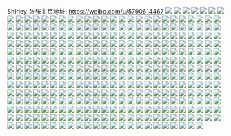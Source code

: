 Shirley_张张主页地址: https://weibo.com/u/5790614467 
![](https://wx4.sinaimg.cn/mw2000/006jSPlxgy1h91bmn4x5ij30u013zgr9.jpg) 
![](https://wx4.sinaimg.cn/mw2000/006jSPlxgy1h91bmo13b8j30u00u079f.jpg) 
![](https://wx4.sinaimg.cn/mw2000/006jSPlxgy1h91bmoqq8kj30jv15c43c.jpg) 
![](https://wx4.sinaimg.cn/mw2000/006jSPlxgy1h91bmp3l2nj30n00magnu.jpg) 
![](https://wx4.sinaimg.cn/mw2000/006jSPlxgy1h8oox7h4g3j329k29le82.jpg) 
![](https://wx4.sinaimg.cn/mw2000/006jSPlxgy1h8ooxgrxzxj32c02c0x6q.jpg) 
![](https://wx4.sinaimg.cn/mw2000/006jSPlxgy1h8ooxte8wqj32c02c0u0y.jpg) 
![](https://wx4.sinaimg.cn/mw2000/006jSPlxgy1h8ooxwz5tcj32c02c0npd.jpg) 
![](https://wx4.sinaimg.cn/mw2000/006jSPlxgy1h8f8dd0ka8j31j71j7u0x.jpg) 
![](https://wx4.sinaimg.cn/mw2000/006jSPlxgy1h8f8e0lngbj32c029ue82.jpg) 
![](https://wx4.sinaimg.cn/mw2000/006jSPlxgy1h8f8ddzw4sj31rn1s5npd.jpg) 
![](https://wx4.sinaimg.cn/mw2000/006jSPlxgy1h8f8dox05hj32c02c11l0.jpg) 
![](https://wx4.sinaimg.cn/mw2000/006jSPlxgy1h8f8dkptz7j32c02c07wi.jpg) 
![](https://wx4.sinaimg.cn/mw2000/006jSPlxgy1h8f8djae2jj32c02c0u11.jpg) 
![](https://wx4.sinaimg.cn/mw2000/006jSPlxgy1h8f8dunvs8j32c0340hdy.jpg) 
![](https://wx4.sinaimg.cn/mw2000/006jSPlxgy1h8f8e32jmaj32c0340e85.jpg) 
![](https://wx4.sinaimg.cn/mw2000/006jSPlxgy1h8f8dz8mvbj324836cx6q.jpg) 
![](https://wx4.sinaimg.cn/mw2000/006jSPlxgy1h8e9jbh2rjj32c0341e85.jpg) 
![](https://wx4.sinaimg.cn/mw2000/006jSPlxgy1h8e9hwwod9j32c1340x6q.jpg) 
![](https://wx4.sinaimg.cn/mw2000/006jSPlxgy1h8e9i03lw4j32c03404qs.jpg) 
![](https://wx4.sinaimg.cn/mw2000/006jSPlxgy1h8e9hsr0txj32c03417wl.jpg) 
![](https://wx4.sinaimg.cn/mw2000/006jSPlxgy1h8e9hvjtvmj323u35sx6q.jpg) 
![](https://wx4.sinaimg.cn/mw2000/006jSPlxgy1h8e9ic7hhwj32c02c0npf.jpg) 
![](https://wx4.sinaimg.cn/mw2000/006jSPlxgy1h8e9jgau1xj32c02c1kjn.jpg) 
![](https://wx4.sinaimg.cn/mw2000/006jSPlxgy1h8e9htsnetj323u35sqv5.jpg) 
![](https://wx4.sinaimg.cn/mw2000/006jSPlxgy1h8e9j3909tj32c02c0kjn.jpg) 
![](https://wx4.sinaimg.cn/mw2000/006jSPlxgy1h829pmebahj32c02c01kx.jpg) 
![](https://wx4.sinaimg.cn/mw2000/006jSPlxgy1h7e9l0ixy1j32c02c0npd.jpg) 
![](https://wx4.sinaimg.cn/mw2000/006jSPlxgy1h7e9l8nzcgj32c02c0kjm.jpg) 
![](https://wx4.sinaimg.cn/mw2000/006jSPlxgy1h7e9len4jij32c03407wi.jpg) 
![](https://wx4.sinaimg.cn/mw2000/006jSPlxgy1h71s9xxp99j30n00860tw.jpg) 
![](https://wx4.sinaimg.cn/mw2000/006jSPlxgy1h7172jidhwj30sg16n7d7.jpg) 
![](https://wx4.sinaimg.cn/mw2000/006jSPlxgy1h70hfi6udrj32c02c01ky.jpg) 
![](https://wx4.sinaimg.cn/mw2000/006jSPlxgy1h70hfr86wrj32c0340hdu.jpg) 
![](https://wx4.sinaimg.cn/mw2000/006jSPlxgy1h70hfjdp4vj32c02c0kjl.jpg) 
![](https://wx4.sinaimg.cn/mw2000/006jSPlxgy1h70hful04xj32c02c0x6q.jpg) 
![](https://wx4.sinaimg.cn/mw2000/006jSPlxgy1h70hfx2gssj32c03407wk.jpg) 
![](https://wx4.sinaimg.cn/mw2000/006jSPlxgy1h70hfpdsfdj32c02c07wi.jpg) 
![](https://wx4.sinaimg.cn/mw2000/006jSPlxgy1h70hfzkubyj32c0340e84.jpg) 
![](https://wx4.sinaimg.cn/mw2000/006jSPlxgy1h6unei0phzj30qf323az8.jpg) 
![](https://wx4.sinaimg.cn/mw2000/006jSPlxgy1h6unehbu9kj30nv1dc40n.jpg) 
![](https://wx4.sinaimg.cn/mw2000/006jSPlxgy1h6unejjmymj30u071ghdu.jpg) 
![](https://wx4.sinaimg.cn/mw2000/006jSPlxgy1h66imu37oej32c0340hdu.jpg) 
![](https://wx4.sinaimg.cn/mw2000/006jSPlxgy1h66imyb7ukj32c03407wj.jpg) 
![](https://wx4.sinaimg.cn/mw2000/006jSPlxgy1h61tfd0y6cj32c02c0u0y.jpg) 
![](https://wx4.sinaimg.cn/mw2000/006jSPlxgy1h61tft5xa3j32c02c01ky.jpg) 
![](https://wx4.sinaimg.cn/mw2000/006jSPlxgy1h61tfl1r5pj336c2dp7b3.jpg) 
![](https://wx4.sinaimg.cn/mw2000/006jSPlxgy1h61thmga0yj32c02c0qv6.jpg) 
![](https://wx4.sinaimg.cn/mw2000/006jSPlxgy1h5wyw2zwlhj32c02c97wi.jpg) 
![](https://wx4.sinaimg.cn/mw2000/006jSPlxgy1h5wyw5nvi8j32c02cdtdn.jpg) 
![](https://wx4.sinaimg.cn/mw2000/006jSPlxgy1h5wyw13d1rj32c02c0npd.jpg) 
![](https://wx4.sinaimg.cn/mw2000/006jSPlxgy1h5wyw7lueej32c02c0kjm.jpg) 
![](https://wx4.sinaimg.cn/mw2000/006jSPlxgy1h5wywa0vvqj33402c0b2b.jpg) 
![](https://wx4.sinaimg.cn/mw2000/006jSPlxgy1h5wywbbwzej32c02c0kjl.jpg) 
![](https://wx4.sinaimg.cn/mw2000/006jSPlxgy1h5ht1f3rfpj31sc2ds7wi.jpg) 
![](https://wx4.sinaimg.cn/mw2000/006jSPlxgy1h4rgr3tnf5j315o2bcb2a.jpg) 
![](https://wx4.sinaimg.cn/mw2000/006jSPlxgy1h4rgra2ma8j315o2bd7wi.jpg) 
![](https://wx4.sinaimg.cn/mw2000/006jSPlxgy1h4rgq1vd9lj315o2cp7wi.jpg) 
![](https://wx4.sinaimg.cn/mw2000/006jSPlxgy1h4rgqguptoj315o2cxkjm.jpg) 
![](https://wx4.sinaimg.cn/mw2000/006jSPlxgy1h4rgpvhpboj315o22o4qp.jpg) 
![](https://wx4.sinaimg.cn/mw2000/006jSPlxgy1h4rgpqsg63j315o2cn7wi.jpg) 
![](https://wx4.sinaimg.cn/mw2000/006jSPlxgy1h4rgq9r4rbj315o2cpqv6.jpg) 
![](https://wx4.sinaimg.cn/mw2000/006jSPlxgy1h4rgqyiui0j315o2bdqv5.jpg) 
![](https://wx4.sinaimg.cn/mw2000/006jSPlxgy1h4rgqs1cmaj32c033yqv7.jpg) 
![](https://wx4.sinaimg.cn/mw2000/006jSPlxgy1h4j0d51knsj30xc3bqkjm.jpg) 
![](https://wx4.sinaimg.cn/mw2000/006jSPlxgy1h4j0d8jeuvj30uk4bb4qq.jpg) 
![](https://wx4.sinaimg.cn/mw2000/006jSPlxgy1h4j0da76sdj30uk43p1ky.jpg) 
![](https://wx4.sinaimg.cn/mw2000/006jSPlxgy1h4j0d6q9wbj30xc3pce82.jpg) 
![](https://wx4.sinaimg.cn/mw2000/006jSPlxgy1h33bf969dlj30n90mbtb9.jpg) 
![](https://wx4.sinaimg.cn/mw2000/006jSPlxgy1h2yrpxgwtnj31hc19g7dy.jpg) 
![](https://wx4.sinaimg.cn/mw2000/006jSPlxgy1h2yrpy1y89j31hc19gk3e.jpg) 
![](https://wx4.sinaimg.cn/mw2000/006jSPlxgy1h2quz65cc2j30n01dstfh.jpg) 
![](https://wx4.sinaimg.cn/mw2000/006jSPlxgy1h2jx55oy4ej31rr3551l0.jpg) 
![](https://wx4.sinaimg.cn/mw2000/006jSPlxgy1h21eqbftc1j315o2zzhdt.jpg) 
![](https://wx4.sinaimg.cn/mw2000/006jSPlxgy1h21eqctltrj315o334npd.jpg) 
![](https://wx4.sinaimg.cn/mw2000/006jSPlxgy1h21eqhl5ruj31sc2dshdt.jpg) 
![](https://wx4.sinaimg.cn/mw2000/006jSPlxgy1h21eqdt1zbj32by2bynpd.jpg) 
![](https://wx4.sinaimg.cn/mw2000/006jSPlxgy1h21eqfc9exj329h2c0e81.jpg) 
![](https://wx4.sinaimg.cn/mw2000/006jSPlxgy1h21eqghzedj31w7244b29.jpg) 
![](https://wx4.sinaimg.cn/mw2000/006jSPlxgy1h1yy0anizlj32c033yx6p.jpg) 
![](https://wx4.sinaimg.cn/mw2000/006jSPlxgy1h0z78oocqej31qx2c1qv5.jpg) 
![](https://wx4.sinaimg.cn/mw2000/006jSPlxgy1h0z78suu4dj32c033ykjm.jpg) 
![](https://wx4.sinaimg.cn/mw2000/006jSPlxgy1h0z78uvf03j32bx16ub29.jpg) 
![](https://wx4.sinaimg.cn/mw2000/006jSPlxgy1h0aq8skvz7j321h21ghdu.jpg) 
![](https://wx4.sinaimg.cn/mw2000/006jSPlxgy1h0aq8pdpdfj32cp340b2b.jpg) 
![](https://wx4.sinaimg.cn/mw2000/006jSPlxgy1h0aq8th4ltj31y52liu0x.jpg) 
![](https://wx4.sinaimg.cn/mw2000/006jSPlxgy1h03xf1m9sjj31sc2dsnpe.jpg) 
![](https://wx4.sinaimg.cn/mw2000/006jSPlxgy1h03xf3e6gfj31sc2dskjm.jpg) 
![](https://wx4.sinaimg.cn/mw2000/006jSPlxgy1h02tf2b8ipj31r01r0x6q.jpg) 
![](https://wx4.sinaimg.cn/mw2000/006jSPlxgy1h02tfm091qj31r01rmu0x.jpg) 
![](https://wx4.sinaimg.cn/mw2000/006jSPlxgy1h02tg760yij32c0340hdw.jpg) 
![](https://wx4.sinaimg.cn/mw2000/006jSPlxgy1h02tgnkk0ij31qh2bbnpe.jpg) 
![](https://wx4.sinaimg.cn/mw2000/006jSPlxgy1h02tgbicyhj32c0340x6q.jpg) 
![](https://wx4.sinaimg.cn/mw2000/006jSPlxgy1h02tgywvj7j32c031aqv8.jpg) 
![](https://wx4.sinaimg.cn/mw2000/006jSPlxgy1h02th9fgxrj32c0340u11.jpg) 
![](https://wx4.sinaimg.cn/mw2000/006jSPlxgy1h02tgrkvknj31r02c0u0y.jpg) 
![](https://wx4.sinaimg.cn/mw2000/006jSPlxgy1h02tel7l00j32c0340b2f.jpg) 
![](https://wx4.sinaimg.cn/mw2000/006jSPlxgy1gzunhhsiwjj32c0340qv6.jpg) 
![](https://wx4.sinaimg.cn/mw2000/006jSPlxgy1gzunhdmxzfj31sc2dsu0x.jpg) 
![](https://wx4.sinaimg.cn/mw2000/006jSPlxgy1gz9b6p3u2zj30n004375g.jpg) 
![](https://wx4.sinaimg.cn/mw2000/006jSPlxgy1gz9b6pks2tj30v71vo1dv.jpg) 
![](https://wx4.sinaimg.cn/mw2000/006jSPlxgy1gxz4c6igjuj30u01xyx6p.jpg) 
![](https://wx4.sinaimg.cn/mw2000/006jSPlxgy1gxd74ewyu8j32c02c01ky.jpg) 
![](https://wx4.sinaimg.cn/mw2000/006jSPlxgy1gxd746vv9bj32c02c0u0x.jpg) 
![](https://wx4.sinaimg.cn/mw2000/006jSPlxgy1gxd740fh2yj32c02c01kz.jpg) 
![](https://wx4.sinaimg.cn/mw2000/006jSPlxgy1gxd744zjgsj33402c04qq.jpg) 
![](https://wx4.sinaimg.cn/mw2000/006jSPlxgy1gxd73y10sgj32c02c01ky.jpg) 
![](https://wx4.sinaimg.cn/mw2000/006jSPlxgy1gxd742u83zj32c02c0e82.jpg) 
![](https://wx4.sinaimg.cn/mw2000/006jSPlxgy1gxd74cwzhcj32c02c04bz.jpg) 
![](https://wx4.sinaimg.cn/mw2000/006jSPlxgy1gxd748nuruj32c02c0hdu.jpg) 
![](https://wx4.sinaimg.cn/mw2000/006jSPlxgy1gxd74at0r2j32c02c0b2b.jpg) 
![](https://wx4.sinaimg.cn/mw2000/006jSPlxgy1gxa7ftp7d6j33402c1npf.jpg) 
![](https://wx4.sinaimg.cn/mw2000/006jSPlxgy1gxaufqnrajj32c02c0qv6.jpg) 
![](https://wx4.sinaimg.cn/mw2000/006jSPlxgy1gxaufwfrnlj321p30mkjl.jpg) 
![](https://wx4.sinaimg.cn/mw2000/006jSPlxgy1gxaufswfm4j32c02c0npg.jpg) 
![](https://wx4.sinaimg.cn/mw2000/006jSPlxgy1gxaufyuthhj32c02c0hdt.jpg) 
![](https://wx4.sinaimg.cn/mw2000/006jSPlxgy1gxa7g9otzij321b2g0kjm.jpg) 
![](https://wx4.sinaimg.cn/mw2000/006jSPlxgy1gxaufxqg1dj32402m81ky.jpg) 
![](https://wx4.sinaimg.cn/mw2000/006jSPlxgy1gxa7jwtn29j33402c0qv6.jpg) 
![](https://wx4.sinaimg.cn/mw2000/006jSPlxgy1gxaug6t0pwj32c033yu0x.jpg) 
![](https://wx4.sinaimg.cn/mw2000/006jSPlxgy1gwx92xyriaj31rb2k6npf.jpg) 
![](https://wx4.sinaimg.cn/mw2000/006jSPlxgy1gwx92kje9kj31rb2k6u0z.jpg) 
![](https://wx4.sinaimg.cn/mw2000/006jSPlxgy1gwx92p26r1j31rb2k6hdu.jpg) 
![](https://wx4.sinaimg.cn/mw2000/006jSPlxgy1gwx92ulvymj320u34u1kz.jpg) 
![](https://wx4.sinaimg.cn/mw2000/006jSPlxgy1gwx92mzpbnj31rb2lxb2a.jpg) 
![](https://wx4.sinaimg.cn/mw2000/006jSPlxgy1gwx9315uxcj31mc29gkjn.jpg) 
![](https://wx4.sinaimg.cn/mw2000/006jSPlxgy1gwq03fqj2kj31ml2igkjl.jpg) 
![](https://wx4.sinaimg.cn/mw2000/006jSPlxgy1gwq05ohzbxj327r2xqe82.jpg) 
![](https://wx4.sinaimg.cn/mw2000/006jSPlxgy1gvfsp3ysxcj61401hckdd02.jpg) 
![](https://wx4.sinaimg.cn/mw2000/006jSPlxgy1gvfaq023ocj62c03404qs02.jpg) 
![](https://wx4.sinaimg.cn/mw2000/006jSPlxgy1gvfaqh35jlj62c03407wi02.jpg) 
![](https://wx4.sinaimg.cn/mw2000/006jSPlxgy1gvfaq3bmvoj62c03404qq02.jpg) 
![](https://wx4.sinaimg.cn/mw2000/006jSPlxgy1gvfaq7rq1mj62c03407wi02.jpg) 
![](https://wx4.sinaimg.cn/mw2000/006jSPlxgy1gvae5wz5j3j63402c0x6p02.jpg) 
![](https://wx4.sinaimg.cn/mw2000/006jSPlxgy1gut1dae19cj62c02c04qr02.jpg) 
![](https://wx4.sinaimg.cn/mw2000/006jSPlxgy1gut1diejrxj62c02c0qv502.jpg) 
![](https://wx4.sinaimg.cn/mw2000/006jSPlxgy1gut1dcr3tjj62c02c0e8102.jpg) 
![](https://wx4.sinaimg.cn/mw2000/006jSPlxgy1guo8yemir6j61o0280kjm02.jpg) 
![](https://wx4.sinaimg.cn/mw2000/006jSPlxgy1guiun7uoq8j60t70ys46k02.jpg) 
![](https://wx4.sinaimg.cn/mw2000/006jSPlxgy1guf95fitxgj61o0280hdt02.jpg) 
![](https://wx4.sinaimg.cn/mw2000/006jSPlxgy1guf95ay390j61o0280hdt02.jpg) 
![](https://wx4.sinaimg.cn/mw2000/006jSPlxgy1guf99crabgj61o0280hdt02.jpg) 
![](https://wx4.sinaimg.cn/mw2000/006jSPlxgy1guf95gh1w7j61am1a21kx02.jpg) 
![](https://wx4.sinaimg.cn/mw2000/006jSPlxgy1gu0679yqk7j32c02g6npe.jpg) 
![](https://wx4.sinaimg.cn/mw2000/006jSPlxgy1gu067oi9nwj330629ob2b.jpg) 
![](https://wx4.sinaimg.cn/mw2000/006jSPlxgy1gu06912qksj3340340u12.jpg) 
![](https://wx4.sinaimg.cn/mw2000/006jSPlxgy1gu069i0qi6j32c033zqv7.jpg) 
![](https://wx4.sinaimg.cn/mw2000/006jSPlxgy1gtj19462mij31sc2dsb29.jpg) 
![](https://wx4.sinaimg.cn/mw2000/006jSPlxgy1gtj19gd4ssj32c0340e85.jpg) 
![](https://wx4.sinaimg.cn/mw2000/006jSPlxgy1gtj19k99e3j32c02c0kjl.jpg) 
![](https://wx4.sinaimg.cn/mw2000/006jSPlxgy1gtj191c3y1j32c0340qv6.jpg) 
![](https://wx4.sinaimg.cn/mw2000/006jSPlxgy1gtgn33to9oj30ku0rstdx.jpg) 
![](https://wx4.sinaimg.cn/mw2000/006jSPlxgy1gtgn3308kij30mt0ue7a2.jpg) 
![](https://wx4.sinaimg.cn/mw2000/006jSPlxgy1gtfm6b9g2tj32c028s1l0.jpg) 
![](https://wx4.sinaimg.cn/mw2000/006jSPlxgy1gtfm6rdu8qj32c02c0e83.jpg) 
![](https://wx4.sinaimg.cn/mw2000/006jSPlxgy1gt9s8zjdn7j31o01zwhdt.jpg) 
![](https://wx4.sinaimg.cn/mw2000/006jSPlxgy1gt9s31dg5lj61nl1zgu0x02.jpg) 
![](https://wx4.sinaimg.cn/mw2000/006jSPlxgy1gsr4xaco6uj31ao1xzhdt.jpg) 
![](https://wx4.sinaimg.cn/mw2000/006jSPlxgy1gsr4x86lpzj31g02kdqv5.jpg) 
![](https://wx4.sinaimg.cn/mw2000/006jSPlxgy1gsr50muyjyj31sc2ogx6p.jpg) 
![](https://wx4.sinaimg.cn/mw2000/006jSPlxgy1gsr4xhqn8hj32071tue82.jpg) 
![](https://wx4.sinaimg.cn/mw2000/006jSPlxgy1gs7j49o547j31o01o0kjl.jpg) 
![](https://wx4.sinaimg.cn/mw2000/006jSPlxgy1gs7j4lp6qdj31o01o0hdt.jpg) 
![](https://wx4.sinaimg.cn/mw2000/006jSPlxgy1gs7j55jh27j31sc2ds1ky.jpg) 
![](https://wx4.sinaimg.cn/mw2000/006jSPlxgy1gs7j5qt9xuj31sc2ds4qq.jpg) 
![](https://wx4.sinaimg.cn/mw2000/006jSPlxgy1grw225uxvuj30n010s79a.jpg) 
![](https://wx4.sinaimg.cn/mw2000/006jSPlxgy1grregoqtbrj30n01lkwt5.jpg) 
![](https://wx4.sinaimg.cn/mw2000/006jSPlxgy1grregpfgdjj30ox11c4qp.jpg) 
![](https://wx4.sinaimg.cn/mw2000/006jSPlxgy1grregq8r2jj30ox11ehdt.jpg) 
![](https://wx4.sinaimg.cn/mw2000/006jSPlxgy1grregt6pzjj31sc2ogb2f.jpg) 
![](https://wx4.sinaimg.cn/mw2000/006jSPlxgy1grregtweobj30sg0sgqlm.jpg) 
![](https://wx4.sinaimg.cn/mw2000/006jSPlxgy1grregnq4owj30r41p679e.jpg) 
![](https://wx4.sinaimg.cn/mw2000/006jSPlxgy1grhrcezeamj32c02c0e81.jpg) 
![](https://wx4.sinaimg.cn/mw2000/006jSPlxgy1grhrcj9fmyj32c02c0b29.jpg) 
![](https://wx4.sinaimg.cn/mw2000/006jSPlxgy1grb81t6h5mj32c02c0npk.jpg) 
![](https://wx4.sinaimg.cn/mw2000/006jSPlxgy1grb81kzthcj32c02c0kjr.jpg) 
![](https://wx4.sinaimg.cn/mw2000/006jSPlxgy1grb80vxescj31sc2ds1l2.jpg) 
![](https://wx4.sinaimg.cn/mw2000/006jSPlxgy1grb81pc0a3j32c02c07wq.jpg) 
![](https://wx4.sinaimg.cn/mw2000/006jSPlxgy1grb81eai65j31vy1vz4qt.jpg) 
![](https://wx4.sinaimg.cn/mw2000/006jSPlxgy1grb821xl0fj32c02c04qw.jpg) 
![](https://wx4.sinaimg.cn/mw2000/006jSPlxgy1grb81xqtglj32c028s1l6.jpg) 
![](https://wx4.sinaimg.cn/mw2000/006jSPlxgy1grb81hhp4yj31nv1nvb2c.jpg) 
![](https://wx4.sinaimg.cn/mw2000/006jSPlxgy1grb8187y6ij31sc2dsx6t.jpg) 
![](https://wx4.sinaimg.cn/mw2000/006jSPlxgy1gra54m5zxtj32c02c0x6p.jpg) 
![](https://wx4.sinaimg.cn/mw2000/006jSPlxgy1gra54p1kj7j32c02c0x6p.jpg) 
![](https://wx4.sinaimg.cn/mw2000/006jSPlxgy1gra54rv8hpj32c02c07wh.jpg) 
![](https://wx4.sinaimg.cn/mw2000/006jSPlxgy1gra54u8pajj32c02c0kjl.jpg) 
![](https://wx4.sinaimg.cn/mw2000/006jSPlxgy1gra54wrm3aj32c02c04qq.jpg) 
![](https://wx4.sinaimg.cn/mw2000/006jSPlxgy1gra54k9a7wj32c0340b2a.jpg) 
![](https://wx4.sinaimg.cn/mw2000/006jSPlxgy1gra3ogb1uij32c02c0he0.jpg) 
![](https://wx4.sinaimg.cn/mw2000/006jSPlxgy1gra3oljnmcj32c02c04qv.jpg) 
![](https://wx4.sinaimg.cn/mw2000/006jSPlxgy1gra3orh0ejj32c02c0qvc.jpg) 
![](https://wx4.sinaimg.cn/mw2000/006jSPlxgy1gra3oyg5tmj32c02c0he1.jpg) 
![](https://wx4.sinaimg.cn/mw2000/006jSPlxgy1gra3p3wmgoj32c02c0kjs.jpg) 
![](https://wx4.sinaimg.cn/mw2000/006jSPlxgy1gra3p9hs3bj32c03404qw.jpg) 
![](https://wx4.sinaimg.cn/mw2000/006jSPlxgy1gra3o5xw19j32c0340he0.jpg) 
![](https://wx4.sinaimg.cn/mw2000/006jSPlxgy1gra3ph2b6cj32c0340u15.jpg) 
![](https://wx4.sinaimg.cn/mw2000/006jSPlxgy1gra3pnjr25j32c03401l5.jpg) 
![](https://wx4.sinaimg.cn/mw2000/006jSPlxgy1gqlnue2mhij32c0340e83.jpg) 
![](https://wx4.sinaimg.cn/mw2000/006jSPlxgy1gqlnuh1ujyj33402c07wh.jpg) 
![](https://wx4.sinaimg.cn/mw2000/006jSPlxgy1gqlnukdf5gj32c0340kjm.jpg) 
![](https://wx4.sinaimg.cn/mw2000/006jSPlxgy1gqlnulre3xj31o02807wi.jpg) 
![](https://wx4.sinaimg.cn/mw2000/006jSPlxgy1gqlnumdruij30ku0rsgpy.jpg) 
![](https://wx4.sinaimg.cn/mw2000/006jSPlxgy1gqlnunb4moj30ku0rsq75.jpg) 
![](https://wx4.sinaimg.cn/mw2000/006jSPlxgy1gqdlmdnvzlj32c0340x6s.jpg) 
![](https://wx4.sinaimg.cn/mw2000/006jSPlxgy1gqdlmanvj1j32c0340e82.jpg) 
![](https://wx4.sinaimg.cn/mw2000/006jSPlxgy1gqdlmfzlwoj32c0340b2a.jpg) 
![](https://wx4.sinaimg.cn/mw2000/006jSPlxgy1gqaxe6i4t4j32c02eb1kx.jpg) 
![](https://wx4.sinaimg.cn/mw2000/006jSPlxgy1gqaxea99h1j32c02a51kx.jpg) 
![](https://wx4.sinaimg.cn/mw2000/006jSPlxgy1gqaxef8ucwj32c0340u0y.jpg) 
![](https://wx4.sinaimg.cn/mw2000/006jSPlxgy1gqaxehnevqj32c02c04qp.jpg) 
![](https://wx4.sinaimg.cn/mw2000/006jSPlxgy1gqa0t8xteij32c02c0x6p.jpg) 
![](https://wx4.sinaimg.cn/mw2000/006jSPlxgy1gq7poil53kj32er3404r0.jpg) 
![](https://wx4.sinaimg.cn/mw2000/006jSPlxgy1gq7popccubj31j3280e84.jpg) 
![](https://wx4.sinaimg.cn/mw2000/006jSPlxgy1gq7pvu6bsvj32c02c0b2a.jpg) 
![](https://wx4.sinaimg.cn/mw2000/006jSPlxgy1gq7podje96j322m3407wr.jpg) 
![](https://wx4.sinaimg.cn/mw2000/006jSPlxgy1gq7pommwx3j32ke340x6v.jpg) 
![](https://wx4.sinaimg.cn/mw2000/006jSPlxgy1gq7pvxz37lj32by34n4qr.jpg) 
![](https://wx4.sinaimg.cn/mw2000/006jSPlxgy1gq7pw00r85j32c02c01ky.jpg) 
![](https://wx4.sinaimg.cn/mw2000/006jSPlxgy1gq7pw4xvi8j32c0340he3.jpg) 
![](https://wx4.sinaimg.cn/mw2000/006jSPlxgy1gq7pvrnm2nj32c03407wk.jpg) 
![](https://wx4.sinaimg.cn/mw2000/006jSPlxgy1gq7gdjbdvzj32c0340e82.jpg) 
![](https://wx4.sinaimg.cn/mw2000/006jSPlxgy1gq7gdl4jeaj32c0340e82.jpg) 
![](https://wx4.sinaimg.cn/mw2000/006jSPlxgy1gq7gdngb7pj32c0340qv6.jpg) 
![](https://wx4.sinaimg.cn/mw2000/006jSPlxgy1gq7gdpqz4wj32c0340b2a.jpg) 
![](https://wx4.sinaimg.cn/mw2000/006jSPlxgy1gq6wcctnrcj32c0340u0y.jpg) 
![](https://wx4.sinaimg.cn/mw2000/006jSPlxgy1gq6wfz9k2wj32c0340qvc.jpg) 
![](https://wx4.sinaimg.cn/mw2000/006jSPlxgy1gq6wcl7ty9j32c0340u0y.jpg) 
![](https://wx4.sinaimg.cn/mw2000/006jSPlxgy1gq6wcumb9cj32c0340hdu.jpg) 
![](https://wx4.sinaimg.cn/mw2000/006jSPlxgy1gq6wekfx2dj32c0340x74.jpg) 
![](https://wx4.sinaimg.cn/mw2000/006jSPlxgy1gq6wd84braj32c0340npe.jpg) 
![](https://wx4.sinaimg.cn/mw2000/006jSPlxgy1gq6wfbzsdxj32c0340he0.jpg) 
![](https://wx4.sinaimg.cn/mw2000/006jSPlxgy1gq6wgcbgkwj31o0280hdx.jpg) 
![](https://wx4.sinaimg.cn/mw2000/006jSPlxgy1gq6wc1l38jj31o0280qvb.jpg) 
![](https://wx4.sinaimg.cn/mw2000/006jSPlxgy1gpqoak4y8lj31o01o01ky.jpg) 
![](https://wx4.sinaimg.cn/mw2000/006jSPlxgy1gpqoatiqv3j33402c0npd.jpg) 
![](https://wx4.sinaimg.cn/mw2000/006jSPlxgy1gpqoablq9kj31o01o04qt.jpg) 
![](https://wx4.sinaimg.cn/mw2000/006jSPlxgy1gpqoafbf91j32c02c07wh.jpg) 
![](https://wx4.sinaimg.cn/mw2000/006jSPlxgy1gpqoaos3sej31o01o04qq.jpg) 
![](https://wx4.sinaimg.cn/mw2000/006jSPlxgy1gpqoaxsza4j32c02c0b29.jpg) 
![](https://wx4.sinaimg.cn/mw2000/006jSPlxgy1gpknn55uv0j32c01k01l2.jpg) 
![](https://wx4.sinaimg.cn/mw2000/006jSPlxgy1gpknn70rb9j32c0340x3n.jpg) 
![](https://wx4.sinaimg.cn/mw2000/006jSPlxgy1gp5xnxvyl4j32c02c01kx.jpg) 
![](https://wx4.sinaimg.cn/mw2000/006jSPlxgy1gp5xmzw4hcj32c02c0nph.jpg) 
![](https://wx4.sinaimg.cn/mw2000/006jSPlxgy1gp5xo91qvoj32c02c0b29.jpg) 
![](https://wx4.sinaimg.cn/mw2000/006jSPlxgy1gp5xntsyfij32c02c07wh.jpg) 
![](https://wx4.sinaimg.cn/mw2000/006jSPlxgy1gp5xogwdp1j32c02c07wh.jpg) 
![](https://wx4.sinaimg.cn/mw2000/006jSPlxgy1gp5xo5068vj32c02c01kx.jpg) 
![](https://wx4.sinaimg.cn/mw2000/006jSPlxgy1gp5xod9iw3j32c02c04qp.jpg) 
![](https://wx4.sinaimg.cn/mw2000/006jSPlxgy1gp5xnq9kodj32dc2dcqv9.jpg) 
![](https://wx4.sinaimg.cn/mw2000/006jSPlxgy1gp5xo1i36vj32c02c01kf.jpg) 
![](https://wx4.sinaimg.cn/mw2000/006jSPlxgy1gp4r9p40t0j32c03404qq.jpg) 
![](https://wx4.sinaimg.cn/mw2000/006jSPlxgy1gp4r9t9i85j32c02seqv6.jpg) 
![](https://wx4.sinaimg.cn/mw2000/006jSPlxgy1gp4r9vty9ej30u0140n5q.jpg) 
![](https://wx4.sinaimg.cn/mw2000/006jSPlxgy1gp4r9rb7x1j32c0340e84.jpg) 
![](https://wx4.sinaimg.cn/mw2000/006jSPlxgy1gp4r9xfci4j32c0340b2a.jpg) 
![](https://wx4.sinaimg.cn/mw2000/006jSPlxgy1gp4r9miy5ej33402c0kjn.jpg) 
![](https://wx4.sinaimg.cn/mw2000/006jSPlxgy1gp4r9ut2pxj32c02c0hdt.jpg) 
![](https://wx4.sinaimg.cn/mw2000/006jSPlxgy1gp4r9yy7khj32c0340hdu.jpg) 
![](https://wx4.sinaimg.cn/mw2000/006jSPlxgy1gp4r9waf48j31400u0gys.jpg) 
![](https://wx4.sinaimg.cn/mw2000/006jSPlxly1gouxcevg5gj32c02c0e81.jpg) 
![](https://wx4.sinaimg.cn/mw2000/006jSPlxly1gouxc9g4mkj31o01o0npd.jpg) 
![](https://wx4.sinaimg.cn/mw2000/006jSPlxly1gouxe83muzj32801o0qv5.jpg) 
![](https://wx4.sinaimg.cn/mw2000/006jSPlxly1gouxcgzlvsj32c02c0hdu.jpg) 
![](https://wx4.sinaimg.cn/mw2000/006jSPlxly1gouxcdd2hzj31o0280u0x.jpg) 
![](https://wx4.sinaimg.cn/mw2000/006jSPlxly1gouxcb6evij31o01o0npd.jpg) 
![](https://wx4.sinaimg.cn/mw2000/006jSPlxgy1go06f4zj2sj31o02807wi.jpg) 
![](https://wx4.sinaimg.cn/mw2000/006jSPlxgy1go06fs3uzcj32401zknpd.jpg) 
![](https://wx4.sinaimg.cn/mw2000/006jSPlxgy1go06fe6f12j31o0280hdu.jpg) 
![](https://wx4.sinaimg.cn/mw2000/006jSPlxgy1go06fx9259j32402404qp.jpg) 
![](https://wx4.sinaimg.cn/mw2000/006jSPlxgy1go06flwbhbj33402c0x6p.jpg) 
![](https://wx4.sinaimg.cn/mw2000/006jSPlxgy1go06ewqtquj31o0280b2a.jpg) 
![](https://wx4.sinaimg.cn/mw2000/006jSPlxgy1gnpqthpvedj32c02c0hdt.jpg) 
![](https://wx4.sinaimg.cn/mw2000/006jSPlxgy1gnpqtiniyzj32c02c0nd7.jpg) 
![](https://wx4.sinaimg.cn/mw2000/006jSPlxgy1gnpqtkd5u8j33402c0aua.jpg) 
![](https://wx4.sinaimg.cn/mw2000/006jSPlxgy1gnpqtmnn59j33402c07wh.jpg) 
![](https://wx4.sinaimg.cn/mw2000/006jSPlxgy1gnpqtf7yhwj31o0280qv5.jpg) 
![](https://wx4.sinaimg.cn/mw2000/006jSPlxgy1gnpqtqia8zj32c0340e81.jpg) 
![](https://wx4.sinaimg.cn/mw2000/006jSPlxgy1gnpqtu61hvj32ab2c0kjl.jpg) 
![](https://wx4.sinaimg.cn/mw2000/006jSPlxgy1gnpqtw7xwej32c0340hdt.jpg) 
![](https://wx4.sinaimg.cn/mw2000/006jSPlxgy1gnpqtz2y3tj32c0340b29.jpg) 
![](https://wx4.sinaimg.cn/mw2000/006jSPlxgy1gmy33bwm8wj334033y1ky.jpg) 
![](https://wx4.sinaimg.cn/mw2000/006jSPlxgy1gmy33i04tqj334033ynpd.jpg) 
![](https://wx4.sinaimg.cn/mw2000/006jSPlxgy1gmy335idgsj30n01bxaip.jpg) 
![](https://wx4.sinaimg.cn/mw2000/006jSPlxgy1gmy33luthrj32402tcnnp.jpg) 
![](https://wx4.sinaimg.cn/mw2000/006jSPlxgy1gmy33qvlnij32402404qp.jpg) 
![](https://wx4.sinaimg.cn/mw2000/006jSPlxgy1gmy33u264bj31ck2407p8.jpg) 
![](https://wx4.sinaimg.cn/mw2000/006jSPlxgy1gmpgy7925bj333r28nx6p.jpg) 
![](https://wx4.sinaimg.cn/mw2000/006jSPlxgy1gmpgy8dg08j33402c07l3.jpg) 
![](https://wx4.sinaimg.cn/mw2000/006jSPlxly1gmobtgtzcaj30n01dsq9d.jpg) 
![](https://wx4.sinaimg.cn/mw2000/006jSPlxly1gmobths8vgj30n01dstgp.jpg) 
![](https://wx4.sinaimg.cn/mw2000/006jSPlxly1gmobtgjoaxj30t80yogv7.jpg) 
![](https://wx4.sinaimg.cn/mw2000/006jSPlxly1gmobthbigfj30sg0q1wje.jpg) 
![](https://wx4.sinaimg.cn/mw2000/006jSPlxgy1gmk5l15qevj32pf3404qs.jpg) 
![](https://wx4.sinaimg.cn/mw2000/006jSPlxgy1gmk5l382ikj32pf3407wk.jpg) 
![](https://wx4.sinaimg.cn/mw2000/006jSPlxgy1gmk5kz45c5j33402c0npd.jpg) 
![](https://wx4.sinaimg.cn/mw2000/006jSPlxgy1gmk5l4bpyaj33402c07wh.jpg) 
![](https://wx4.sinaimg.cn/mw2000/006jSPlxgy1glfli326a8j32402tcx6p.jpg) 
![](https://wx4.sinaimg.cn/mw2000/006jSPlxgy1glfli4xwpqj32402tc4qq.jpg) 
![](https://wx4.sinaimg.cn/mw2000/006jSPlxgy1glfli69crpj32402401kx.jpg) 
![](https://wx4.sinaimg.cn/mw2000/006jSPlxgy1glfli8g3ujj32402401kx.jpg) 
![](https://wx4.sinaimg.cn/mw2000/006jSPlxly1gl58e8qo43j31o0280u0y.jpg) 
![](https://wx4.sinaimg.cn/mw2000/006jSPlxly1gl58ea2tp9j31o0280qv6.jpg) 
![](https://wx4.sinaimg.cn/mw2000/006jSPlxly1gl58e6pf4dj31o0280qv6.jpg) 
![](https://wx4.sinaimg.cn/mw2000/006jSPlxgy1gl2tcc6vb6j32dc2dchdt.jpg) 
![](https://wx4.sinaimg.cn/mw2000/006jSPlxgy1gktqyupdo7j31gb22sx6p.jpg) 
![](https://wx4.sinaimg.cn/mw2000/006jSPlxgy1gk35ixr1yfj333z2bzkjn.jpg) 
![](https://wx4.sinaimg.cn/mw2000/006jSPlxgy1gk35igqdn4j32261gm4os.jpg) 
![](https://wx4.sinaimg.cn/mw2000/006jSPlxgy1gk35imkhcmj31m91zxnpd.jpg) 
![](https://wx4.sinaimg.cn/mw2000/006jSPlxgy1gk35j6m6vuj32bg33z1kz.jpg) 
![](https://wx4.sinaimg.cn/mw2000/006jSPlxgy1gk1y0fjisfj3240240hdt.jpg) 
![](https://wx4.sinaimg.cn/mw2000/006jSPlxgy1gk1y0bqjgqj3240240ke8.jpg) 
![](https://wx4.sinaimg.cn/mw2000/006jSPlxgy1gk1y09444fj3240240npd.jpg) 
![](https://wx4.sinaimg.cn/mw2000/006jSPlxgy1gjtbgiubfqj326v2m7qv5.jpg) 
![](https://wx4.sinaimg.cn/mw2000/006jSPlxgy1gjtbgg2vdoj30n01ds1ky.jpg) 
![](https://wx4.sinaimg.cn/mw2000/006jSPlxgy1gjtbge5to9j32c02c0u0x.jpg) 
![](https://wx4.sinaimg.cn/mw2000/006jSPlxgy1gjtbghb65bj32312bz7vw.jpg) 
![](https://wx4.sinaimg.cn/mw2000/006jSPlxgy1gjtbgkt0nyj33402c0e82.jpg) 
![](https://wx4.sinaimg.cn/mw2000/006jSPlxgy1gjtbgmonx0j333z2c01ky.jpg) 
![](https://wx4.sinaimg.cn/mw2000/006jSPlxgy1gjtbgp6pklj33402c0qv6.jpg) 
![](https://wx4.sinaimg.cn/mw2000/006jSPlxgy1gjtbgsjiroj33402c0e82.jpg) 
![](https://wx4.sinaimg.cn/mw2000/006jSPlxgy1gjtbgcdp9zj33402c04qq.jpg) 
![](https://wx4.sinaimg.cn/mw2000/006jSPlxgy1gjsp48wyl0j32c034049g.jpg) 
![](https://wx4.sinaimg.cn/mw2000/006jSPlxly1gjcglae3tnj31o02801ky.jpg) 
![](https://wx4.sinaimg.cn/mw2000/006jSPlxly1gjcglcwbkoj31o0280npe.jpg) 
![](https://wx4.sinaimg.cn/mw2000/006jSPlxly1gjcgl8bqv6j31o01o0u0x.jpg) 
![](https://wx4.sinaimg.cn/mw2000/006jSPlxly1gjcglbmur8j312u1frqum.jpg) 
![](https://wx4.sinaimg.cn/mw2000/006jSPlxgy1gj4dpgh87uj31o0280x6q.jpg) 
![](https://wx4.sinaimg.cn/mw2000/006jSPlxgy1gj4dpk5girj32412zekjl.jpg) 
![](https://wx4.sinaimg.cn/mw2000/006jSPlxgy1gj4dplatkyj32c0340npd.jpg) 
![](https://wx4.sinaimg.cn/mw2000/006jSPlxgy1gj4dpijdmej31o02804qr.jpg) 
![](https://wx4.sinaimg.cn/mw2000/006jSPlxly1giw8ayrxt4j312j12j7j4.jpg) 
![](https://wx4.sinaimg.cn/mw2000/006jSPlxly1giw8ay0ezfj31451h5qrc.jpg) 
![](https://wx4.sinaimg.cn/mw2000/006jSPlxgy1gikc8qluimj32952hd4qq.jpg) 
![](https://wx4.sinaimg.cn/mw2000/006jSPlxgy1gikc8onc13j33402c0b29.jpg) 
![](https://wx4.sinaimg.cn/mw2000/006jSPlxgy1gikc8rue9xj32c02c0qv5.jpg) 
![](https://wx4.sinaimg.cn/mw2000/006jSPlxgy1gikc8tvutqj33402c04qq.jpg) 
![](https://wx4.sinaimg.cn/mw2000/006jSPlxgy1gikc8xet3kj31sv1w6b29.jpg) 
![](https://wx4.sinaimg.cn/mw2000/006jSPlxgy1gikc8z2m40j32c0340qv5.jpg) 
![](https://wx4.sinaimg.cn/mw2000/006jSPlxgy1gikc8wdtjkj321k29qb2a.jpg) 
![](https://wx4.sinaimg.cn/mw2000/006jSPlxgy1gikc8n38k5j32do2bs4qq.jpg) 
![](https://wx4.sinaimg.cn/mw2000/006jSPlxgy1gikc91j5n4j32c0340npd.jpg) 
![](https://wx4.sinaimg.cn/mw2000/006jSPlxgy1gijoo50zixj33402c0x50.jpg) 
![](https://wx4.sinaimg.cn/mw2000/006jSPlxgy1gijoo6u8jkj33402c04qp.jpg) 
![](https://wx4.sinaimg.cn/mw2000/006jSPlxgy1gijoo8s45nj33402c04qp.jpg) 
![](https://wx4.sinaimg.cn/mw2000/006jSPlxgy1gijhiowlowj32xh2c0x6q.jpg) 
![](https://wx4.sinaimg.cn/mw2000/006jSPlxgy1gijhiqkv8lj33402c0e81.jpg) 
![](https://wx4.sinaimg.cn/mw2000/006jSPlxgy1gijhimf0wfj33402c0b29.jpg) 
![](https://wx4.sinaimg.cn/mw2000/006jSPlxgy1gijhivlh8dj33402c0hdt.jpg) 
![](https://wx4.sinaimg.cn/mw2000/006jSPlxgy1gijhit04mgj32c0340x6p.jpg) 
![](https://wx4.sinaimg.cn/mw2000/006jSPlxgy1gijhiypwvqj33402c0npe.jpg) 
![](https://wx4.sinaimg.cn/mw2000/006jSPlxgy1gijhj1ayexj32c03407wi.jpg) 
![](https://wx4.sinaimg.cn/mw2000/006jSPlxgy1gijhj2w5r0j32c0340kjl.jpg) 
![](https://wx4.sinaimg.cn/mw2000/006jSPlxgy1gijhj4o4nyj32c0340b2a.jpg) 
![](https://wx4.sinaimg.cn/mw2000/006jSPlxgy1gib3vss55fj316o1kw4j3.jpg) 
